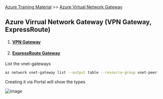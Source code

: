[Azure Training Material](../index.md) >> [Azure Virtual Network Gateway](.)
## Azure Virrual Network Gateway (VPN Gateway, 	ExpressRoute)

1. #### [VPN Gateway](azure-vpn-gateway.md)  
2. #### [ExpressRoute Gateway](azure-expressroute-gateway.md)  

List the vnet-gateways
```bash
az network vnet-gateway list --output table --resource-group vnet-peer-test-01-rg
```

Creating it via Portal will show the types

![image](https://user-images.githubusercontent.com/13016162/71641928-5e474880-2cc9-11ea-8866-453a34cc085f.png)
